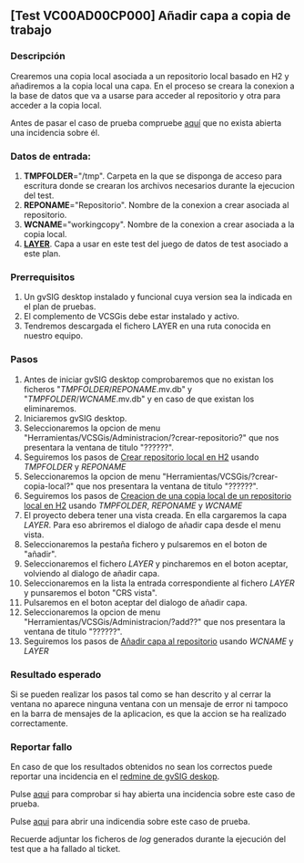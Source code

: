 
## [Test VC00AD00CP000] Añadir capa a copia de trabajo

### Descripción

Crearemos una copia local asociada a un repositorio local basado en H2 y añadiremos a la copia local 
una capa. En el proceso se creara la conexion a la base de datos que va a usarse para acceder al repositorio y
otra para acceder a la copia local.

Antes de pasar el caso de prueba compruebe [aquí](https://redmine.gvsig.net/redmine/projects/gvsig-desktop/issues?utf8=%E2%9C%93&set_filter=1&f%5B%5D=status_id&op%5Bstatus_id%5D=o&f%5B%5D=subject&op%5Bsubject%5D=%7E&v%5Bsubject%5D%5B%5D=VC00AD00CP000&f%5B%5D=&c%5B%5D=tracker&c%5B%5D=status&c%5B%5D=priority&c%5B%5D=subject&c%5B%5D=assigned_to&c%5B%5D=updated_on&group_by=)
 que no exista abierta una incidencia sobre él.

### Datos de entrada:

1. **TMPFOLDER**="/tmp". Carpeta en la que se disponga de acceso para escritura donde
   se crearan los archivos necesarios durante la ejecucion del test.
4. **REPONAME**="Repositorio". Nombre de la conexion a crear asociada al repositorio.
5. **WCNAME**="workingcopy". Nombre de la conexion a crear asociada a la copia local. 
6. **[LAYER](../../data/layer.csv)**. Capa a usar en este test del juego de datos de test asociado a este plan. 

### Prerrequisitos

1. Un gvSIG desktop instalado y funcional cuya version sea la indicada en el plan de pruebas.
2. El complemento de VCSGis debe estar instalado y activo.
3. Tendremos descargada el fichero LAYER en una ruta conocida en nuestro equipo.

### Pasos

1. Antes de iniciar gvSIG desktop comprobaremos que no existan los ficheros "*TMPFOLDER*/*REPONAME*.mv.db" y
   "*TMPFOLDER*/*WCNAME*.mv.db" y en caso de que existan los eliminaremos.
2. Iniciaremos gvSIG desktop.
3. Seleccionaremos la opcion de menu "Herramientas/VCSGis/Administracion/?crear-repositorio?" que nos
   presentara la ventana de titulo "??????".
4. Seguiremos los pasos de [Crear repositorio local en H2](../../LB00/PR000_create_dbconnection/definition.md) 
   usando *TMPFOLDER* y *REPONAME*
5. Seleccionaremos la opcion de menu "Herramientas/VCSGis/?crear-copia-local?" que nos
   presentara la ventana de titulo "??????".
6. Seguiremos los pasos de [Creacion de una copia local de un repositorio local en H2](../../LB00/PR001_create_repo_h2/definition.md) 
   usando *TMPFOLDER*, *REPONAME* y *WCNAME*
7. El proyecto debera tener una vista creada. En ella cargaremos la capa *LAYER*. Para eso abriremos el dialogo de añadir capa desde el menu vista.
8. Seleccionaremos la pestaña fichero y pulsaremos en el boton de "añadir".
9. Seleccionaremos el fichero *LAYER* y pincharemos en el boton aceptar, volviendo al dialogo de añadir capa.
10. Seleccionaremos en la lista la entrada correspondiente al fichero *LAYER* y punsaremos el boton "CRS vista".
11. Pulsaremos en el boton aceptar del dialogo de añadir capa.
12. Seleccionaremos la opcion de menu "Herramientas/VCSGis/Administracion/?add??" que nos
    presentara la ventana de titulo "??????".
13. Seguiremos los pasos de [Añadir capa al repositorio](../../LB00/PR003_add_layer/definition.md) 
    usando *WCNAME* y *LAYER*

### Resultado esperado

Si se pueden realizar los pasos tal como se han descrito y al cerrar la ventana no aparece ninguna ventana con 
un mensaje de error ni tampoco en la barra de mensajes de la aplicacion, es que la accion se ha realizado correctamente.

### Reportar fallo

En caso de que los resultados obtenidos no sean los correctos puede reportar
una incidencia en el [redmine de gvSIG deskop](https://redmine.gvsig.net/redmine/projects/gvsig-desktop/issues). 



Pulse [aqui](https://redmine.gvsig.net/redmine/projects/gvsig-desktop/issues?utf8=%E2%9C%93&set_filter=1&f%5B%5D=status_id&op%5Bstatus_id%5D=o&f%5B%5D=subject&op%5Bsubject%5D=%7E&v%5Bsubject%5D%5B%5D=VC00AD00CP000&f%5B%5D=&c%5B%5D=tracker&c%5B%5D=status&c%5B%5D=priority&c%5B%5D=subject&c%5B%5D=assigned_to&c%5B%5D=updated_on&group_by=) para comprobar si hay abierta una incidencia sobre este caso de prueba.

Pulse [aqui](https://redmine.gvsig.net/redmine/projects/gvsig-desktop/issues/new?issue[subject]=VC00AD00CP000+Add+layer+to+working+copy) para abrir una indicendia sobre este caso de prueba.

Recuerde adjuntar los ficheros de *log* generados durante la ejecución del test que a ha fallado al ticket.


